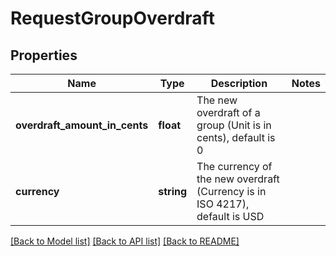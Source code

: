 # RequestGroupOverdraft

## Properties
Name | Type | Description | Notes
------------ | ------------- | ------------- | -------------
**overdraft_amount_in_cents** | **float** | The new overdraft of a group (Unit is in cents), default is 0 | 
**currency** | **string** | The currency of the new overdraft (Currency is in ISO 4217), default is USD | 

[[Back to Model list]](../../README.md#documentation-for-models) [[Back to API list]](../../README.md#documentation-for-api-endpoints) [[Back to README]](../../README.md)

